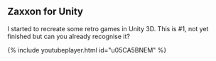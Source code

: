## Zaxxon for Unity

I started to recreate some retro games in Unity 3D.
This is #1, not yet finished but can you already recognise it?

{% include youtubeplayer.html id="u05CA5BNEM" %}